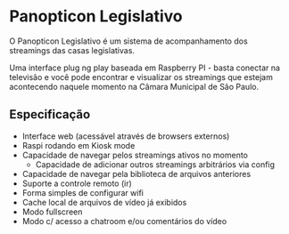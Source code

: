 # Panopticon Legislativo

O Panopticon Legislativo é um sistema de acompanhamento dos streamings das casas legislativas.

Uma interface plug ng play baseada em Raspberry PI - basta conectar na televisão e você pode encontrar e visualizar os streamings que estejam acontecendo naquele momento na Câmara Municipal de São Paulo.

## Especificação

* Interface web (acessável através de browsers externos)
* Raspi rodando em Kiosk mode
* Capacidade de navegar pelos streamings ativos no momento
  * Capacidade de adicionar outros streamings arbitrários via config
* Capacidade de navegar pela biblioteca de arquivos anteriores
* Suporte a controle remoto (ir)
* Forma simples de configurar wifi
* Cache local de arquivos de vídeo já exibidos
* Modo fullscreen
* Modo c/ acesso a chatroom e/ou comentários do vídeo
